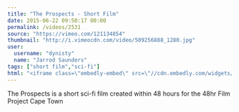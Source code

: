 ```yaml
---
title: "The Prospects - Short Film"
date: 2015-06-22 09:50:17 00:00
permalink: /videos/2531
source: "https://vimeo.com/121134854"
thumbnail: "http://i.vimeocdn.com/video/509256888_1280.jpg"
user:
  username: "dynisty"
  name: "Jarrod Saunders"
tags: ["short film","sci-fi"]
html: "<iframe class=\"embedly-embed\" src=\"//cdn.embedly.com/widgets/media.html?src=https%3A%2F%2Fplayer.vimeo.com%2Fvideo%2F121134854&wmode=transparent&url=https%3A%2F%2Fvimeo.com%2F121134854&image=http%3A%2F%2Fi.vimeocdn.com%2Fvideo%2F509256888_1280.jpg&key=daaebf4d9cdd46779200162d0ca86e20&type=text%2Fhtml&schema=vimeo\" width=\"1280\" height=\"720\" scrolling=\"no\" frameborder=\"0\" allowfullscreen></iframe>"
---
```


The Prospects is a short sci-fi film created within 48 hours for the 48hr Film Project Cape Town